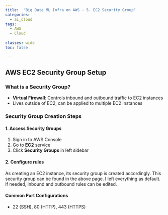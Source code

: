 ```yaml
---
title:  "Big Data ML Infra on AWS - 5. EC2 Security Group"
categories:
  - ai_cloud
tags:
  - AWS
  - Cloud
  
classes: wide
toc: false

---
```


## AWS EC2 Security Group Setup

### What is a Security Group?
- **Virtual Firewall**: Controls inbound and outbound traffic to EC2 instances
- Lives outside of EC2, can be applied to multiple EC2 instances

### Security Group Creation Steps

#### 1. Access Security Groups
1. Sign in to AWS Console
2. Go to **EC2** service
3. Click **Security Groups** in left sidebar

#### 2. Configure rules
As creating an EC2 instance, its security group is created accordingly. This security group can be found in the above page.
I left everything as default.
If needed, inbound and outbound rules can be edited. 

#### Common Port Configurations
- 22 (SSH), 80 (HTTP), 443 (HTTPS)